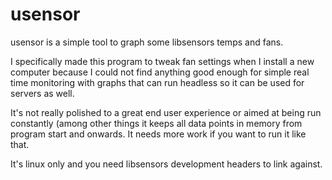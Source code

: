 # usensor


usensor is a simple tool to graph some libsensors temps and fans.


I specifically made this program to tweak fan settings when I install a new
computer because I could not find anything good enough for simple real time
monitoring with graphs that can run headless so it can be used for servers as
well.


It's not really polished to a great end user experience or aimed at being run
constantly (among other things it keeps all data points in memory from program
start and onwards. It needs more work if you want to run it like that.


It's linux only and you need libsensors development headers to link against.
